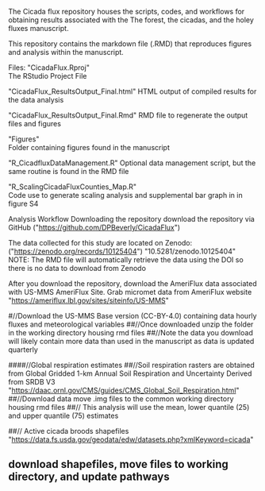 
The Cicada flux repository houses the scripts, codes, and workflows for obtaining results associated with the The forest, the cicadas, and the holey fluxes manuscript.

This repository contains the markdown file (.RMD) that reproduces figures and analysis within the manuscript.

Files: 
"CicadaFlux.Rproj"  
 The RStudio Project File

"CicadaFlux_ResultsOutput_Final.html" 
 HTML output of compiled results for the data analysis

"CicadaFlux_ResultsOutput_Final.Rmd" 
RMD file to regenerate the output files and figures

"Figures"  
Folder containing figures found in the manuscript

"R_CicadfluxDataManagement.R" 
Optional data management script, but the same routine is found in the RMD file
        
"R_ScalingCicadaFluxCounties_Map.R"   
Code use to generate scaling analysis and supplemental bar graph in in figure S4

Analysis Workflow
Downloading the repository download the repository via GitHub ("https://github.com/DPBeverly/CicadaFlux")

The data collected for this study are located on Zenodo: ("https://zenodo.org/records/10125404")
"10.5281/zenodo.10125404" 
NOTE: The RMD file will automatically retrieve the data using the DOI so there is no data to download from Zenodo

After you download the repository, download the AmeriFlux data associated with US-MMS AmeriFlux Site.
Grab micromet data from AmeriFlux website "https://ameriflux.lbl.gov/sites/siteinfo/US-MMS"

#//Download the US-MMS Base version (CC-BY-4.0) containing data hourly fluxes and meteorological variables
##//Once downloaded unzip the folder in the working directory housing rmd files
##//Note the data you download will likely contain more data than used in the manuscript as data is updated quarterly

####//Global respiration estimates 
##//Soil respiration rasters are obtained from Global Gridded 1-km Annual Soil Respiration and Uncertainty Derived from SRDB V3
"https://daac.ornl.gov/CMS/guides/CMS_Global_Soil_Respiration.html"
##//Download data move .img files to the common working directory housing rmd files
##//  This analysis will use the mean, lower quantile (25) and upper quantile (75) estimates 

##// Active cicada broods shapefiles "https://data.fs.usda.gov/geodata/edw/datasets.php?xmlKeyword=cicada"
##  download shapefiles, move files to working directory, and update pathways
